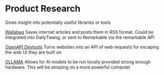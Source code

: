 # Product Research
Gives insight into potentially useful libraries or tools

[Wallabag](https://wallabag.org/)
Saves internet articles and posts them in RSS format. Could be integrated into DailyTwang, or sent to Remarkable via the remarkable API

[OpenAPI Devtools](https://chromewebstore.google.com/detail/openapi-devtools/jelghndoknklgabjgaeppjhommkkmdii?pli=1)
Turns websites into an API of web requests for escaping the web UI they are built on

[OLLAMA](https://ollama.ai/library)
Allows for AI models to be run locally provided strong enough hardware. This will be amazing on a more powerful computer
